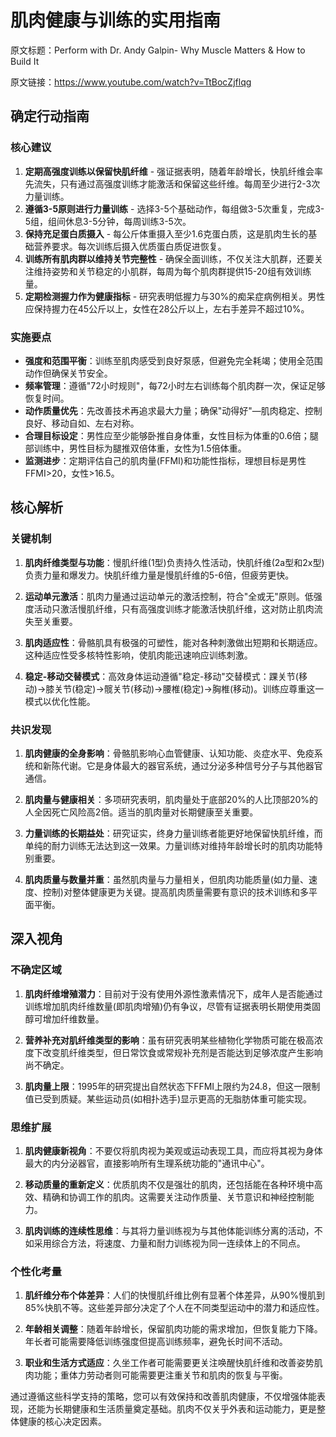 # 肌肉健康与训练的实用指南

原文标题：Perform with Dr. Andy Galpin- Why Muscle Matters & How to Build It

原文链接：https://www.youtube.com/watch?v=TtBocZjflqg

## 确定行动指南

### 核心建议
1. **定期高强度训练以保留快肌纤维** - 强证据表明，随着年龄增长，快肌纤维会率先流失，只有通过高强度训练才能激活和保留这些纤维。每周至少进行2-3次力量训练。
2. **遵循3-5原则进行力量训练** - 选择3-5个基础动作，每组做3-5次重复，完成3-5组，组间休息3-5分钟，每周训练3-5次。
3. **保持充足蛋白质摄入** - 每公斤体重摄入至少1.6克蛋白质，这是肌肉生长的基础营养要求。每次训练后摄入优质蛋白质促进恢复。
4. **训练所有肌肉群以维持关节完整性** - 确保全面训练，不仅关注大肌群，还要关注维持姿势和关节稳定的小肌群，每周为每个肌肉群提供15-20组有效训练量。
5. **定期检测握力作为健康指标** - 研究表明低握力与30%的痴呆症病例相关。男性应保持握力在45公斤以上，女性在28公斤以上，左右手差异不超过10%。

### 实施要点
- **强度和范围平衡**：训练至肌肉感受到良好泵感，但避免完全耗竭；使用全范围动作但确保关节安全。
- **频率管理**：遵循"72小时规则"，每72小时左右训练每个肌肉群一次，保证足够恢复时间。
- **动作质量优先**：先改善技术再追求最大力量；确保"动得好"—肌肉稳定、控制良好、移动自如、左右对称。
- **合理目标设定**：男性应至少能够卧推自身体重，女性目标为体重的0.6倍；腿部训练中，男性目标为腿推双倍体重，女性为1.5倍体重。
- **监测进步**：定期评估自己的肌肉量(FFMI)和功能性指标，理想目标是男性FFMI>20，女性>16.5。

## 核心解析

### 关键机制
1. **肌肉纤维类型与功能**：慢肌纤维(1型)负责持久性活动，快肌纤维(2a型和2x型)负责力量和爆发力。快肌纤维力量是慢肌纤维的5-6倍，但疲劳更快。

2. **运动单元激活**：肌肉力量通过运动单元的激活控制，符合"全或无"原则。低强度活动只激活慢肌纤维，只有高强度训练才能激活快肌纤维，这对防止肌肉流失至关重要。

3. **肌肉适应性**：骨骼肌具有极强的可塑性，能对各种刺激做出短期和长期适应。这种适应性受多核特性影响，使肌肉能迅速响应训练刺激。

4. **稳定-移动交替模式**：高效身体运动遵循"稳定-移动"交替模式：踝关节(移动)→膝关节(稳定)→髋关节(移动)→腰椎(稳定)→胸椎(移动)。训练应尊重这一模式以优化性能。

### 共识发现
1. **肌肉健康的全身影响**：骨骼肌影响心血管健康、认知功能、炎症水平、免疫系统和新陈代谢。它是身体最大的器官系统，通过分泌多种信号分子与其他器官通信。

2. **肌肉量与健康相关**：多项研究表明，肌肉量处于底部20%的人比顶部20%的人全因死亡风险高2倍。适当的肌肉量对长期健康至关重要。

3. **力量训练的长期益处**：研究证实，终身力量训练者能更好地保留快肌纤维，而单纯的耐力训练无法达到这一效果。力量训练对维持年龄增长时的肌肉功能特别重要。

4. **肌肉质量与数量并重**：虽然肌肉量与力量相关，但肌肉功能质量(如力量、速度、控制)对整体健康更为关键。提高肌肉质量需要有意识的技术训练和多平面平衡。

## 深入视角

### 不确定区域
1. **肌肉纤维增殖潜力**：目前对于没有使用外源性激素情况下，成年人是否能通过训练增加肌肉纤维数量(即肌肉增殖)仍有争议，尽管有证据表明长期使用类固醇可增加纤维数量。

2. **营养补充对肌纤维类型的影响**：虽有研究表明某些植物化学物质可能在极高浓度下改变肌纤维类型，但日常饮食或常规补充剂是否能达到足够浓度产生影响尚不确定。

3. **肌肉量上限**：1995年的研究提出自然状态下FFMI上限约为24.8，但这一限制值已受到质疑。某些运动员(如相扑选手)显示更高的无脂肪体重可能实现。

### 思维扩展
1. **肌肉健康新视角**：不要仅将肌肉视为美观或运动表现工具，而应将其视为身体最大的内分泌器官，直接影响所有生理系统功能的"通讯中心"。

2. **移动质量的重新定义**：优质肌肉不仅是强壮的肌肉，还包括能在各种环境中高效、精确和协调工作的肌肉。这需要关注动作质量、关节意识和神经控制能力。

3. **肌肉训练的连续性思维**：与其将力量训练视为与其他体能训练分离的活动，不如采用综合方法，将速度、力量和耐力训练视为同一连续体上的不同点。

### 个性化考量
1. **肌纤维分布个体差异**：人们的快慢肌纤维比例有显著个体差异，从90%慢肌到85%快肌不等。这些差异部分决定了个人在不同类型运动中的潜力和适应性。

2. **年龄相关调整**：随着年龄增长，保留肌肉功能的需求增加，但恢复能力下降。年长者可能需要降低训练强度但提高训练频率，避免长时间不活动。

3. **职业和生活方式适应**：久坐工作者可能需要更关注唤醒快肌纤维和改善姿势肌肉功能；重体力劳动者则可能需要更注重关节和肌肉的恢复与平衡。

通过遵循这些科学支持的策略，您可以有效保持和改善肌肉健康，不仅增强体能表现，还能为长期健康和生活质量奠定基础。肌肉不仅关乎外表和运动能力，更是整体健康的核心决定因素。
